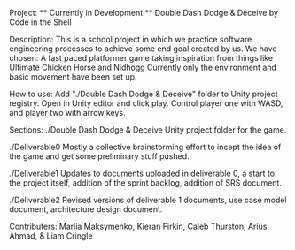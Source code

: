 Project: ** Currently in Development **
Double Dash Dodge & Deceive 
by Code in the Shell

Description: 
This is a school project in which we practice software engineering processes to achieve some end goal created by us. We have chosen:
A fast paced platformer game taking inspiration from things like Ultimate Chicken Horse and Nidhogg
Currently only the environment and basic movement have been set up.

How to use:
Add "./Double Dash Dodge & Deceive" folder to Unity project registry.
Open in Unity editor and click play.
Control player one with WASD, and player two with arrow keys.

Sections:
  ./Double Dash Dodge & Deceive
  Unity project folder for the game.

  ./Deliverable0
  Mostly a collective brainstorming effort to incept the idea of the game and get some preliminary stuff pushed.

  ./Deliverable1
  Updates to documents uploaded in deliverable 0, a start to the project itself, addition of the sprint backlog, addition of SRS document.

  ./Deliverable2
  Revised versions of deliverable 1 documents, use case model document, architecture design document.

Contributers:
Mariia Maksymenko,
Kieran Firkin,
Caleb Thurston,
Arius Ahmad, &
Liam Cringle
